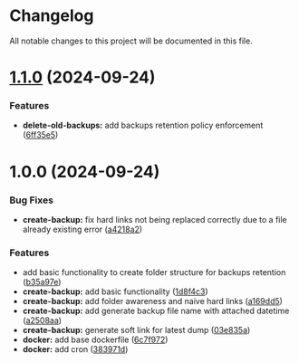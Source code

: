 # Changelog

All notable changes to this project will be documented in this file.

# [1.1.0](https://github.com/OliRafa/sqlite3-local-backups/compare/v1.0.0...v1.1.0) (2024-09-24)


### Features

* **delete-old-backups:** add backups retention policy enforcement ([6ff35e5](https://github.com/OliRafa/sqlite3-local-backups/commit/6ff35e54104ce8d50f2619a24f6c59f2ce51f9c2))

# 1.0.0 (2024-09-24)


### Bug Fixes

* **create-backup:** fix hard links not being replaced correctly due to a file already existing error ([a4218a2](https://github.com/OliRafa/sqlite3-local-backups/commit/a4218a2699785b0add2f339a84aa43b508c42a8b))


### Features

* add basic functionality to create folder structure for backups retention ([b35a97e](https://github.com/OliRafa/sqlite3-local-backups/commit/b35a97e30f10c1bb280b1b69d4c09a9cf8045215))
* **create-backup:** add basic functionality ([1d8f4c3](https://github.com/OliRafa/sqlite3-local-backups/commit/1d8f4c353dd6798be3531f60f8d190d91c3b53a9))
* **create-backup:** add folder awareness and naive hard links ([a169dd5](https://github.com/OliRafa/sqlite3-local-backups/commit/a169dd58960b932040af7db2d1993bcf881c869d))
* **create-backup:** add generate backup file name with attached datetime ([a2508aa](https://github.com/OliRafa/sqlite3-local-backups/commit/a2508aa8382193e07f19533cb9b3a46ce62495ee))
* **create-backup:** generate soft link for latest dump ([03e835a](https://github.com/OliRafa/sqlite3-local-backups/commit/03e835a6cfd9f0dc93348e63f8acebe63ed7e705))
* **docker:** add base dockerfile ([6c7f972](https://github.com/OliRafa/sqlite3-local-backups/commit/6c7f972f0c5407d6129a0288fdb54a7a204f8e57))
* **docker:** add cron ([383971d](https://github.com/OliRafa/sqlite3-local-backups/commit/383971db2df24cf4f98c02ad12d1b3c3e4dd2f87))
